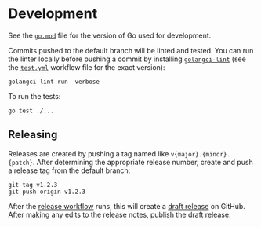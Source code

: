 # Development

See the [`go.mod`](./go.mod) file for the version of Go used for development.

Commits pushed to the default branch will be linted and tested.  You can run the linter locally before pushing a commit by installing [`golangci-lint`](https://golangci-lint.run/) (see the [`test.yml`](./.github/workflows/test.yml) workflow file for the exact version):

```shell
golangci-lint run -verbose
```

To run the tests:

```shell
go test ./...
```

## Releasing

Releases are created by pushing a tag named like `v{major}.{minor}.{patch}`.  After determining the appropriate release number, create and push a release tag from the default branch:

```shell
git tag v1.2.3
git push origin v1.2.3
```

After the [release workflow](./.github/workflows/release.yml) runs, this will create a [draft release](https://github.com/planetlabs/go-stac/releases) on GitHub.  After making any edits to the release notes, publish the draft release.
